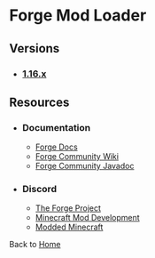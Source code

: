 # Forge Mod Loader

## Versions

- ### [1.16.x](./1-16-x)

## Resources

- ### Documentation
    - [Forge Docs](https://mcforge.readthedocs.io/en/latest/)
    - [Forge Community Wiki](https://forge.gemwire.uk/wiki/Main_Page)
    - [Forge Community Javadoc](https://forge.gemwire.uk/javadoc/)
- ### Discord
    - [The Forge Project](https://discord.com/invite/UvedJ9m)
    - [Minecraft Mod Development](https://discord.mcmoddev.com/)
    - [Modded Minecraft](https://discord.gg/moddedmc/)

Back to [Home](../)